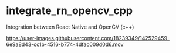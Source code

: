 # integrate_rn_opencv_cpp
Integration between React Native and OpenCV (c++)


https://user-images.githubusercontent.com/18239349/142529459-6e9a8d43-cc1b-4516-b774-4dfac009d0d6.mov

